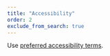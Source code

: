 ```yaml
---
title: "Accessibility"
order: 2
exclude_from_search: true
---
```


Use [preferred accessibility terms](/accessibility-inclusivity/#inclusive-language-and-terms).
